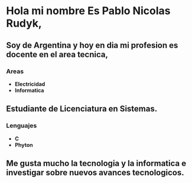 # Hola mi nombre Es Pablo Nicolas Rudyk,

## Soy de **Argentina** y hoy en dia mi profesion es docente en el area **tecnica**,
### **Areas**
* **Electricidad**
* **Informatica**

## Estudiante de **Licenciatura en Sistemas**. 
### Lenguajes
* **C**
* **Phyton**

## Me gusta mucho la **tecnologia** y la **informatica** e investigar sobre nuevos avances tecnologicos.



 

 
